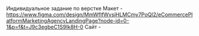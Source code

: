 Индивидуальное задание по верстке
Макет - https://www.figma.com/design/MmWflfWvsjHLMCmy7PoQl2/eCommercePlatformMarketingAgencyLandingPage?node-id=0-1&p=f&t=J9c3egbeC1S9Ik8H-0
Сайт -
